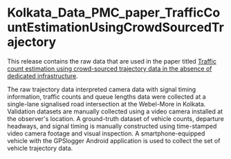 # Kolkata_Data_PMC_paper_TrafficCountEstimationUsingCrowdSourcedTrajectory
This release contains the raw data that are used in the paper titled [Traffic count estimation using crowd-sourced trajectory data in the absence of dedicated infrastructure](https://doi.org/10.1016/j.pmcj.2024.101935). 

The raw trajectory data interpreted camera data with signal timing information, traffic counts and queue lengths data were collected at a single-lane signalised road intersection at the Webel-More in Kolkata. Validation datasets are manually collected using a video camera installed at the observer's location. A ground-truth dataset of vehicle counts, departure headways, and signal timing is manually constructed using time-stamped video camera footage and visual inspection. A smartphone-equipped vehicle with the GPSlogger Android application is used to collect the set of vehicle trajectory data.
